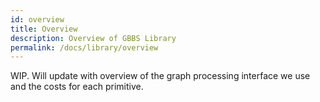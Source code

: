 ```yaml
---
id: overview
title: Overview
description: Overview of GBBS Library
permalink: /docs/library/overview
---
```


WIP. Will update with overview of the graph processing interface we
use and the costs for each primitive.

